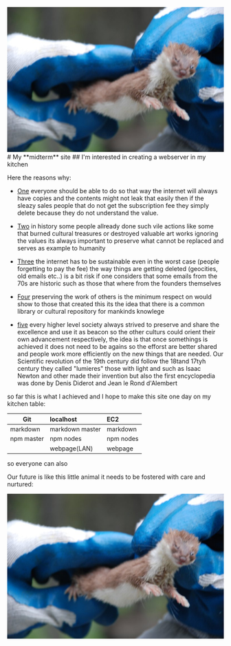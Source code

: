 <img class="twenty-five-percent" src="/images/ship.jpg" alt="fostering">
# My **midterm** site
## I'm interested in creating a webserver in my kitchen

Here the reasons why:
- [One](one/one.html)
everyone should be able to do so that way the internet will always have copies
and the contents might not leak that easily then if the sleazy sales people
that do not get the subscription fee they simply delete because they do not
understand the value.


- [Two](two/two.html) 
in history some people allready done such vile actions like some that burned 
cultural treasures or destroyed valuable art works ignoring the values its
always important to preserve what cannot be replaced and serves as example to humanity


- [Three](three/three.html)
the internet has to be sustainable even in the worst case (people forgetting to pay the fee)
the way things are getting deleted (geocities, old emails etc..) is a bit risk if one considers
that some emails from the 70s are historic such as those that where from the founders themselves

- [Four](four/four.html)
preserving the work of others is the minimum respect on would show to those that created this
its the idea that there is a common library or cultural repository for mankinds knowlege


- [five](five/five.html)
every higher level society always strived to preserve and share the excellence and use it as beacon
so the other culturs could orient their own advancement respectively, the idea is that once somethings
is achieved it does not need to be agains so the efforst are better shared and people work more efficiently
on the new things that are needed. Our Scientific revolution of the 19th century did follow the 18tand
17tyh century they called "lumieres" those with light and such as Isaac Newton and other made their
invention but also the first encyclopedia was done by Denis Diderot and Jean le Rond d'Alembert



so far this is what I achieved and I hope to make this site one day on my kitchen table:

| Git        | localhost         | EC2  
|------------|:------------------|:-------  
| markdown   | markdown master   | markdown  
| npm master | npm nodes         | npm nodes  
|            | webpage(LAN)      | webpage

so everyone can also

Our future is like this little animal it needs to be fostered with care and nurtured:

![fostering so it can grow](/images/ship.jpg)


